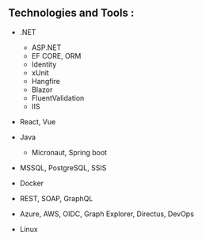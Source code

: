 ## Technologies and Tools : 

- .NET
    - ASP.NET 
    - EF CORE, ORM
    - Identity
    - xUnit
    - Hangfire
    - Blazor
    - FluentValidation
    - IIS
- React, Vue
- Java
    - Micronaut, Spring boot

- MSSQL, PostgreSQL, SSIS
- Docker
- REST, SOAP, GraphQL
- Azure, AWS, OIDC, Graph Explorer, Directus, DevOps
- Linux
